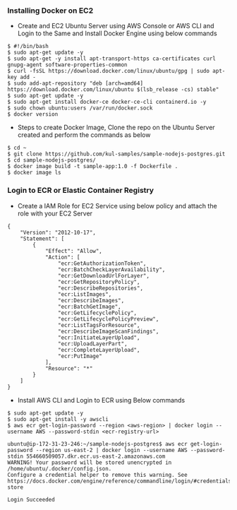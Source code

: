 ### Installing Docker on EC2
- Create and EC2 Ubuntu Server using AWS Console or AWS CLI and Login to the Same and Install Docker Engine using below commands
```
$ #!/bin/bash
$ sudo apt-get update -y
$ sudo apt-get -y install apt-transport-https ca-certificates curl gnupg-agent software-properties-common
$ curl -fsSL https://download.docker.com/linux/ubuntu/gpg | sudo apt-key add -
$ sudo add-apt-repository "deb [arch=amd64] https://download.docker.com/linux/ubuntu $(lsb_release -cs) stable"
$ sudo apt-get update -y
$ sudo apt-get install docker-ce docker-ce-cli containerd.io -y
$ sudo chown ubuntu:users /var/run/docker.sock
$ docker version
```
- Steps to create Docker Image, Clone the repo on the Ubuntu Server created and perform the commands as below
```
$ cd ~
$ git clone https://github.com/kul-samples/sample-nodejs-postgres.git
$ cd sample-nodejs-postgres/
$ docker image build -t sample-app:1.0 -f Dockerfile .
$ docker image ls
```
### Login to ECR or Elastic Container Registry
- Create a IAM Role for EC2 Service using below policy and attach the role with your EC2 Server
```
{
    "Version": "2012-10-17",
    "Statement": [
        {
            "Effect": "Allow",
            "Action": [
                "ecr:GetAuthorizationToken",
                "ecr:BatchCheckLayerAvailability",
                "ecr:GetDownloadUrlForLayer",
                "ecr:GetRepositoryPolicy",
                "ecr:DescribeRepositories",
                "ecr:ListImages",
                "ecr:DescribeImages",
                "ecr:BatchGetImage",
                "ecr:GetLifecyclePolicy",
                "ecr:GetLifecyclePolicyPreview",
                "ecr:ListTagsForResource",
                "ecr:DescribeImageScanFindings",
                "ecr:InitiateLayerUpload",
                "ecr:UploadLayerPart",
                "ecr:CompleteLayerUpload",
                "ecr:PutImage"
            ],
            "Resource": "*"
        }
    ]
}
```
- Install AWS CLI and Login to ECR using Below commands
```
$ sudo apt-get update -y 
$ sudo apt-get install -y awscli
$ aws ecr get-login-password --region <aws-region> | docker login --username AWS --password-stdin <ecr-registry-url>

ubuntu@ip-172-31-23-246:~/sample-nodejs-postgres$ aws ecr get-login-password --region us-east-2 | docker login --username AWS --password-stdin 554660509057.dkr.ecr.us-east-2.amazonaws.com
WARNING! Your password will be stored unencrypted in /home/ubuntu/.docker/config.json.
Configure a credential helper to remove this warning. See
https://docs.docker.com/engine/reference/commandline/login/#credentials-store

Login Succeeded
```

